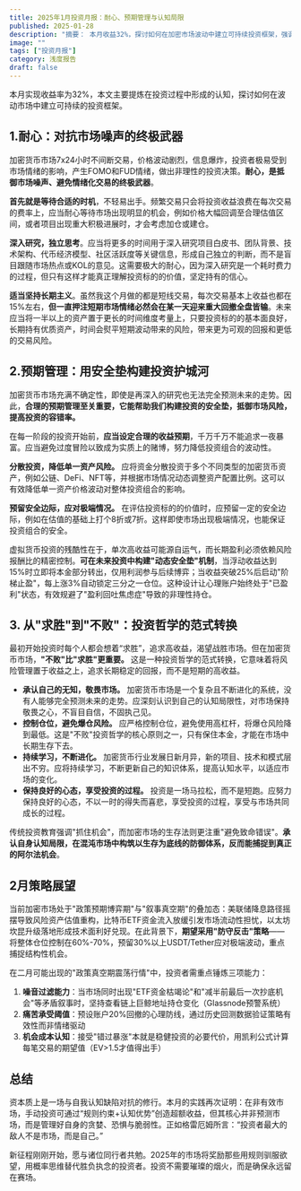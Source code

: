 ```yaml
---
title: 2025年1月投资月报：耐心、预期管理与认知局限
published: 2025-01-28
description: "摘要： 本月收益32%，探讨如何在加密市场波动中建立可持续投资框架，强调耐心、预期管理与不败哲学，从短期交易转向长期主义，构建风险可控的收益体系。"
image: ""
tags: ["投资月报"]
category: 浅度报告
draft: false
---
```


本月实现收益率为32%，本文主要提炼在投资过程中形成的认知，探讨如何在波动市场中建立可持续的投资框架。

## 1.耐心：对抗市场噪声的终极武器

加密货币市场7x24小时不间断交易，价格波动剧烈，信息爆炸，投资者极易受到市场情绪的影响，产生FOMO和FUD情绪，做出非理性的投资决策。**耐心，是抵御市场噪声、避免情绪化交易的终极武器**。

**首先就是等待合适的时机**，不轻易出手。频繁交易只会将投资收益浪费在每次交易的费率上，应当耐心等待市场出现明显的机会，例如价格大幅回调至合理估值区间，或者项目出现重大积极进展时，才会考虑加仓或建仓。

**深入研究，独立思考**。应当将更多的时间用于深入研究项目白皮书、团队背景、技术架构、代币经济模型、社区活跃度等关键信息，形成自己独立的判断，而不是盲目跟随市场热点或KOL的意见。这需要极大的耐心，因为深入研究是一个耗时费力的过程，但只有这样才能真正理解投资标的的价值，坚定持有的信心。

**适当坚持长期主义**。虽然我这个月做的都是短线交易，每次交易基本上收益也都在15%左右，**但一直押注短期市场情绪必然会在某一天迎来重大回撤全盘皆输**。未来应当将一半以上的资产置于更长的时间维度考量上，只要投资标的的基本面良好，长期持有优质资产，时间会熨平短期波动带来的风险，带来更为可观的回报和更低的交易风险。

## 2.预期管理：**用安全垫构建投资护城河**

加密货币市场充满不确定性，即使是再深入的研究也无法完全预测未来的走势。因此，**合理的预期管理至关重要，它能帮助我们构建投资的安全垫，抵御市场风险，提高投资的容错率。**

在每一阶段的投资开始前，**应当设定合理的收益预期**，千万千万不能追求一夜暴富。应当避免过度冒险以致成为实质上的赌博，努力降低投资组合的波动性。

**分散投资，降低单一资产风险。** 应将资金分散投资于多个不同类型的加密货币资产，例如公链、DeFi、NFT等，并根据市场情况动态调整资产配置比例。这可以有效降低单一资产价格波动对整体投资组合的影响。

**预留安全边际，应对极端情况。** 在评估投资标的的价值时，应预留一定的安全边际，例如在估值的基础上打个8折或7折。这样即使市场出现极端情况，也能保证投资组合的安全。

虚拟货币投资的残酷性在于，单次高收益可能源自运气，而长期盈利必须依赖风险报酬比的精密控制。**可在未来投资中构建"动态安全垫"机制**，当浮动收益达到15%时立即将本金部分转出，仅用利润参与后续博弈；当收益突破25%后启动"阶梯止盈"，每上涨3%自动锁定三分之一仓位。这种设计让心理账户始终处于"已盈利"状态，有效规避了"盈利回吐焦虑症"导致的非理性持仓。

## 3. 从"求胜"到"不败"：投资哲学的范式转换

最初开始投资时每个人都会想着“求胜”，追求高收益，渴望战胜市场。但在加密货币市场，**"不败"比"求胜"更重要。** 这是一种投资哲学的范式转换，它意味着将风险管理置于收益之上，追求长期稳定的回报，而不是短期的高收益。

- **承认自己的无知，敬畏市场。** 加密货币市场是一个复杂且不断进化的系统，没有人能够完全预测未来的走势。应深刻认识到自己的认知局限性，对市场保持敬畏之心，不盲目自信，不固执己见。
- **控制仓位，避免爆仓风险。** 应严格控制仓位，避免使用高杠杆，将爆仓风险降到最低。这是"不败"投资哲学的核心原则之一，只有保住本金，才能在市场中长期生存下去。
- **持续学习，不断进化。** 加密货币行业发展日新月异，新的项目、技术和模式层出不穷。应将持续学习，不断更新自己的知识体系，提高认知水平，以适应市场的变化。
- **保持良好的心态，享受投资的过程。** 投资是一场马拉松，而不是短跑。应努力保持良好的心态，不以一时的得失而喜悲，享受投资的过程，享受与市场共同成长的过程。

传统投资教育强调"抓住机会"，而加密市场的生存法则更注重"避免致命错误"。**承认自身认知局限，在混沌市场中构筑以生存为底线的防御体系，反而能捕捉到真正的阿尔法机会**。

## 2月策略展望

当前加密市场处于"政策预期博弈期"与"叙事真空期"的叠加态：美联储降息路径摇摆导致风险资产估值重构，比特币ETF资金流入放缓引发市场流动性担忧，以太坊坎昆升级落地形成技术面利好兑现。在此背景下，**期望采用"防守反击"策略**——将整体仓位控制在60%-70%，预留30%以上USDT/Tether应对极端波动，重点捕捉结构性机会。

在二月可能出现的"政策真空期震荡行情"中，投资者需重点锤炼三项能力：

1. **噪音过滤能力**：当市场同时出现"ETF资金枯竭论"和"减半前最后一次抄底机会"等矛盾叙事时，坚持查看链上巨鲸地址持仓变化（Glassnode预警系统）
2. **痛苦承受阈值**：预设账户20%回撤的心理防线，通过历史回测数据验证策略有效性而非情绪驱动
3. **机会成本认知**：接受"错过暴涨"本就是稳健投资的必要代价，用凯利公式计算每笔交易的期望值（EV>1.5才值得出手）

## 总结

资本质上是一场与自我认知缺陷对抗的修行。本月的实践再次证明：在非有效市场，手动投资可通过“规则约束+认知优势”创造超额收益，但其核心并非预测市场，而是管理好自身的贪婪、恐惧与脆弱性。正如格雷厄姆所言：“投资者最大的敌人不是市场，而是自己。”

新征程刚刚开始，愿与诸位同行者共勉。2025年的市场将奖励那些用规则驯服欲望，用概率思维替代胜负执念的投资者。投资不需要璀璨的烟火，而是确保永远留在赛场。